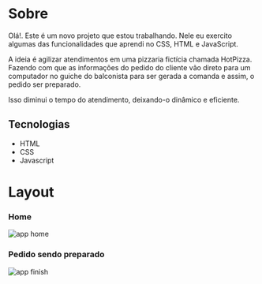 # Sobre

Olá!. Este é um novo projeto que estou trabalhando. Nele eu exercito algumas das funcionalidades que aprendi no CSS, HTML e JavaScript. 

A ideia é agilizar atendimentos em uma pizzaria fictícia chamada HotPizza. Fazendo com que as informações do pedido do cliente vão direto para um computador no guiche do balconista para ser gerada a comanda 
e assim, o pedido ser preparado. 

Isso diminui o tempo do atendimento, deixando-o dinâmico e eficiente.

## Tecnologias

- HTML
- CSS
- Javascript


# Layout

### Home

![app home](./images/app_home.png)

### Pedido sendo preparado
![app finish](./images/app_finish.png)



